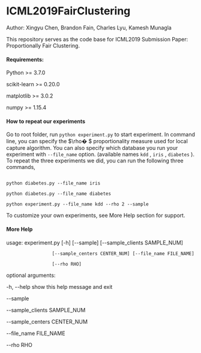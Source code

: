 # ICML2019FairClustering



Author: Xingyu Chen, Brandon Fain, Charles Lyu, Kamesh Munagla



This repository serves as the code base for ICML2019 Submission Paper: Proportionally Fair Clustering.



#### Requirements:



Python >= 3.7.0



scikit-learn >= 0.20.0



matplotlib >= 3.0.2



numpy >= 1.15.4



#### How to repeat our experiments



Go to root folder, run `python experiment.py`  to start experiment. In command line, you can specify the $\rho� $ proportionality measure used for local capture algorithm. You can also specify which database you run your experiment with `--file_name` option. (available names `kdd` , `iris` , `diabetes` ). To repeat the three experiments we did, you can run the following three commands,



```

python diabetes.py --file_name iris

python diabetes.py --file_name diabetes

python experiment.py --file_name kdd --rho 2 --sample

```



To customize your own experiments, see More Help section for support.



#### More Help



usage: experiment.py [-h] [--sample] [--sample_clients SAMPLE_NUM]

                     [--sample_centers CENTER_NUM] [--file_name FILE_NAME]

                     [--rho RHO]



optional arguments:

  -h, --help            show this help message and exit

  --sample

  --sample_clients SAMPLE_NUM

  --sample_centers CENTER_NUM

  --file_name FILE_NAME

  --rho RHO
